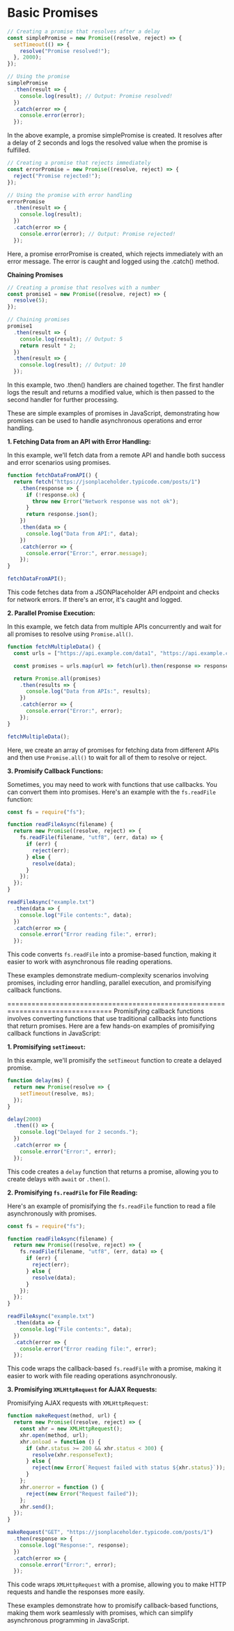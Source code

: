 
# Basic Promises

```javascript
// Creating a promise that resolves after a delay
const simplePromise = new Promise((resolve, reject) => {
  setTimeout(() => {
    resolve("Promise resolved!");
  }, 2000);
});

// Using the promise
simplePromise
  .then(result => {
    console.log(result); // Output: Promise resolved!
  })
  .catch(error => {
    console.error(error);
  });

```

In the above example, a promise simplePromise is created. It resolves after a delay of 2 seconds and logs the resolved value when the promise is fulfilled.

```javascript
// Creating a promise that rejects immediately
const errorPromise = new Promise((resolve, reject) => {
  reject("Promise rejected!");
});

// Using the promise with error handling
errorPromise
  .then(result => {
    console.log(result);
  })
  .catch(error => {
    console.error(error); // Output: Promise rejected!
  });

```

Here, a promise errorPromise is created, which rejects immediately with an error message. The error is caught and logged using the .catch() method.

**Chaining Promises**

```javascript
// Creating a promise that resolves with a number
const promise1 = new Promise((resolve, reject) => {
  resolve(5);
});

// Chaining promises
promise1
  .then(result => {
    console.log(result); // Output: 5
    return result * 2;
  })
  .then(result => {
    console.log(result); // Output: 10
  });
```
In this example, two .then() handlers are chained together. The first handler logs the result and returns a modified value, which is then passed to the second handler for further processing.

These are simple examples of promises in JavaScript, demonstrating how promises can be used to handle asynchronous operations and error handling.


**1. Fetching Data from an API with Error Handling:**

In this example, we'll fetch data from a remote API and handle both success and error scenarios using promises.

```javascript
function fetchDataFromAPI() {
  return fetch("https://jsonplaceholder.typicode.com/posts/1")
    .then(response => {
      if (!response.ok) {
        throw new Error("Network response was not ok");
      }
      return response.json();
    })
    .then(data => {
      console.log("Data from API:", data);
    })
    .catch(error => {
      console.error("Error:", error.message);
    });
}

fetchDataFromAPI();
```

This code fetches data from a JSONPlaceholder API endpoint and checks for network errors. If there's an error, it's caught and logged.

**2. Parallel Promise Execution:**

In this example, we fetch data from multiple APIs concurrently and wait for all promises to resolve using `Promise.all()`.

```javascript
function fetchMultipleData() {
  const urls = ["https://api.example.com/data1", "https://api.example.com/data2"];

  const promises = urls.map(url => fetch(url).then(response => response.json()));

  return Promise.all(promises)
    .then(results => {
      console.log("Data from APIs:", results);
    })
    .catch(error => {
      console.error("Error:", error);
    });
}

fetchMultipleData();
```

Here, we create an array of promises for fetching data from different APIs and then use `Promise.all()` to wait for all of them to resolve or reject.

**3. Promisify Callback Functions:**

Sometimes, you may need to work with functions that use callbacks. You can convert them into promises. Here's an example with the `fs.readFile` function:

```javascript
const fs = require("fs");

function readFileAsync(filename) {
  return new Promise((resolve, reject) => {
    fs.readFile(filename, "utf8", (err, data) => {
      if (err) {
        reject(err);
      } else {
        resolve(data);
      }
    });
  });
}

readFileAsync("example.txt")
  .then(data => {
    console.log("File contents:", data);
  })
  .catch(error => {
    console.error("Error reading file:", error);
  });
```

This code converts `fs.readFile` into a promise-based function, making it easier to work with asynchronous file reading operations.

These examples demonstrate medium-complexity scenarios involving promises, including error handling, parallel execution, and promisifying callback functions.

================================================================================
Promisifying callback functions involves converting functions that use traditional callbacks into functions that return promises. Here are a few hands-on examples of promisifying callback functions in JavaScript:

**1. Promisifying `setTimeout`:**

In this example, we'll promisify the `setTimeout` function to create a delayed promise.

```javascript
function delay(ms) {
  return new Promise(resolve => {
    setTimeout(resolve, ms);
  });
}

delay(2000)
  .then(() => {
    console.log("Delayed for 2 seconds.");
  })
  .catch(error => {
    console.error("Error:", error);
  });
```

This code creates a `delay` function that returns a promise, allowing you to create delays with `await` or `.then()`.

**2. Promisifying `fs.readFile` for File Reading:**

Here's an example of promisifying the `fs.readFile` function to read a file asynchronously with promises.

```javascript
const fs = require("fs");

function readFileAsync(filename) {
  return new Promise((resolve, reject) => {
    fs.readFile(filename, "utf8", (err, data) => {
      if (err) {
        reject(err);
      } else {
        resolve(data);
      }
    });
  });
}

readFileAsync("example.txt")
  .then(data => {
    console.log("File contents:", data);
  })
  .catch(error => {
    console.error("Error reading file:", error);
  });
```

This code wraps the callback-based `fs.readFile` with a promise, making it easier to work with file reading operations asynchronously.

**3. Promisifying `XMLHttpRequest` for AJAX Requests:**

Promisifying AJAX requests with `XMLHttpRequest`:

```javascript
function makeRequest(method, url) {
  return new Promise((resolve, reject) => {
    const xhr = new XMLHttpRequest();
    xhr.open(method, url);
    xhr.onload = function () {
      if (xhr.status >= 200 && xhr.status < 300) {
        resolve(xhr.responseText);
      } else {
        reject(new Error(`Request failed with status ${xhr.status}`));
      }
    };
    xhr.onerror = function () {
      reject(new Error("Request failed"));
    };
    xhr.send();
  });
}

makeRequest("GET", "https://jsonplaceholder.typicode.com/posts/1")
  .then(response => {
    console.log("Response:", response);
  })
  .catch(error => {
    console.error("Error:", error);
  });
```

This code wraps `XMLHttpRequest` with a promise, allowing you to make HTTP requests and handle the responses more easily.

These examples demonstrate how to promisify callback-based functions, making them work seamlessly with promises, which can simplify asynchronous programming in JavaScript.
